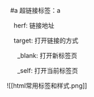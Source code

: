    #a  超链接标签：a

    herf: 链接地址

    target: 打开链接的方式

      _blank: 打开新标签页

      _self: 打开当前标签页

![[html常用标签和样式.png]]